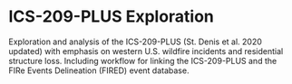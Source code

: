 # ICS-209-PLUS Exploration
Exploration and analysis of the ICS-209-PLUS (St. Denis et al. 2020 updated) with emphasis on western U.S. wildfire incidents and residential structure loss. Including workflow for linking the ICS-209-PLUS and the FIRe Events Delineation (FIRED) event database. 
